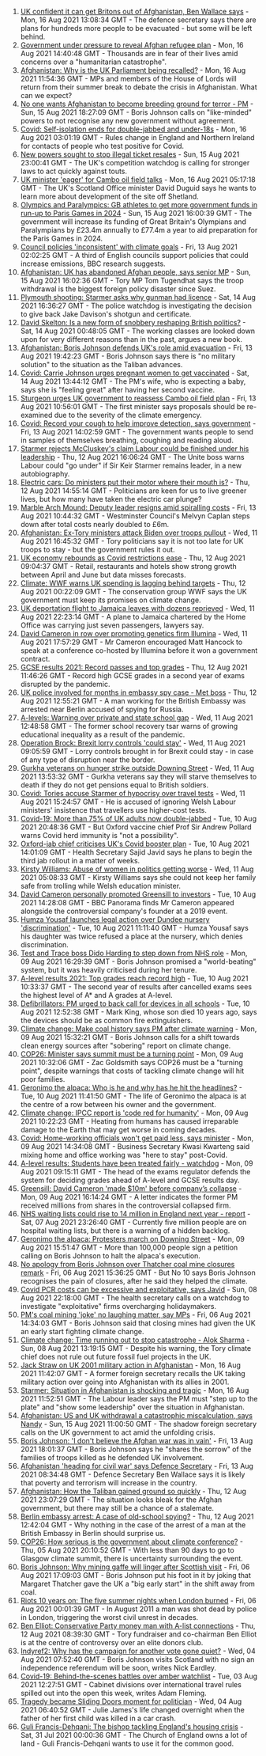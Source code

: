 1. [UK confident it can get Britons out of Afghanistan, Ben Wallace says](https://www.bbc.co.uk/news/uk-58228190) - Mon, 16 Aug 2021 13:08:34 GMT - The defence secretary says there are plans for hundreds more people to be evacuated - but some will be left behind.
2. [Government under pressure to reveal Afghan refugee plan](https://www.bbc.co.uk/news/uk-politics-58229112) - Mon, 16 Aug 2021 14:40:48 GMT - Thousands are in fear of their lives amid concerns over a "humanitarian catastrophe".
3. [Afghanistan: Why is the UK Parliament being recalled?](https://www.bbc.co.uk/news/uk-politics-58228715) - Mon, 16 Aug 2021 11:54:36 GMT - MPs and members of the House of Lords will return from their summer break to debate the crisis in Afghanistan. What can we expect?
4. [No one wants Afghanistan to become breeding ground for terror - PM](https://www.bbc.co.uk/news/uk-58224383) - Sun, 15 Aug 2021 18:27:09 GMT - Boris Johnson calls on "like-minded" powers to not recognise any new government without agreement.
5. [Covid: Self-isolation ends for double-jabbed and under-18s](https://www.bbc.co.uk/news/uk-58226678) - Mon, 16 Aug 2021 03:01:19 GMT - Rules change in England and Northern Ireland for contacts of people who test positive for Covid.
6. [New powers sought to stop illegal ticket resales](https://www.bbc.co.uk/news/business-58225568) - Sun, 15 Aug 2021 23:00:41 GMT - The UK's competition watchdog is calling for stronger laws to act quickly against touts.
7. [UK minister 'eager' for Cambo oil field talks](https://www.bbc.co.uk/news/uk-scotland-scotland-politics-58221743) - Mon, 16 Aug 2021 05:17:18 GMT - The UK's Scotland Office minister David Duguid says he wants to learn more about development of the site off Shetland.
8. [Olympics and Paralympics: GB athletes to get more government funds in run-up to Paris Games in 2024](https://www.bbc.co.uk/sport/58222726) - Sun, 15 Aug 2021 16:00:39 GMT - The government will increase its funding of Great Britain's Olympians and Paralympians by £23.4m annually to £77.4m a year to aid preparation for the Paris Games in 2024.
9. [Council policies 'inconsistent' with climate goals](https://www.bbc.co.uk/news/science-environment-58102578) - Fri, 13 Aug 2021 02:02:25 GMT - A third of English councils support policies that could increase emissions, BBC research suggests.
10. [Afghanistan: UK has abandoned Afghan people, says senior MP](https://www.bbc.co.uk/news/uk-58220730) - Sun, 15 Aug 2021 16:02:36 GMT - Tory MP Tom Tugendhat says the troop withdrawal is the biggest foreign policy disaster since Suez.
11. [Plymouth shooting: Starmer asks why gunman had licence](https://www.bbc.co.uk/news/uk-england-devon-58209726) - Sat, 14 Aug 2021 16:36:27 GMT - The police watchdog is investigating the decision to give back Jake Davison's shotgun and certificate.
12. [David Skelton: Is a new form of snobbery reshaping British politics?](https://www.bbc.co.uk/news/uk-politics-58186519) - Sat, 14 Aug 2021 00:48:05 GMT - The working classes are looked down upon for very different reasons than in the past, argues a new book.
13. [Afghanistan: Boris Johnson defends UK's role amid evacuation](https://www.bbc.co.uk/news/uk-58204857) - Fri, 13 Aug 2021 19:42:23 GMT - Boris Johnson says there is "no military solution" to the situation as the Taliban advances.
14. [Covid: Carrie Johnson urges pregnant women to get vaccinated](https://www.bbc.co.uk/news/uk-58215440) - Sat, 14 Aug 2021 13:44:12 GMT - The PM's wife, who is expecting a baby, says she is "feeling great" after having her second vaccine.
15. [Sturgeon urges UK government to reassess Cambo oil field plan](https://www.bbc.co.uk/news/uk-scotland-58186181) - Fri, 13 Aug 2021 10:56:01 GMT - The first minister says proposals should be re-examined due to the severity of the climate emergency.
16. [Covid: Record your cough to help improve detection, says government](https://www.bbc.co.uk/news/uk-politics-58199049) - Fri, 13 Aug 2021 14:02:59 GMT - The government wants people to send in samples of themselves breathing, coughing and reading aloud.
17. [Starmer rejects McCluskey's claim Labour could be finished under his leadership](https://www.bbc.co.uk/news/uk-politics-58188208) - Thu, 12 Aug 2021 16:06:24 GMT - The Unite boss warns Labour could "go under" if Sir Keir Starmer remains leader, in a new autobiography.
18. [Electric cars: Do ministers put their motor where their mouth is?](https://www.bbc.co.uk/news/uk-politics-58170665) - Thu, 12 Aug 2021 14:55:14 GMT - Politicians are keen for us to live greener lives, but how many have taken the electric car plunge?
19. [Marble Arch Mound: Deputy leader resigns amid spiralling costs](https://www.bbc.co.uk/news/uk-england-london-58197626) - Fri, 13 Aug 2021 10:44:32 GMT - Westminster Council's Melvyn Caplan steps down after total costs nearly doubled to £6m.
20. [Afghanistan: Ex-Tory ministers attack Biden over troops pullout](https://www.bbc.co.uk/news/uk-politics-58177193) - Wed, 11 Aug 2021 16:45:32 GMT - Tory politicians say it is not too late for UK troops to stay - but the government rules it out.
21. [UK economy rebounds as Covid restrictions ease](https://www.bbc.co.uk/news/uk-58183519) - Thu, 12 Aug 2021 09:04:37 GMT - Retail, restaurants and hotels show strong growth between April and June but data misses forecasts.
22. [Climate: WWF warns UK spending is lagging behind targets](https://www.bbc.co.uk/news/uk-politics-58170865) - Thu, 12 Aug 2021 00:22:09 GMT - The conservation group WWF says the UK government must keep its promises on climate change.
23. [UK deportation flight to Jamaica leaves with dozens reprieved](https://www.bbc.co.uk/news/uk-58177487) - Wed, 11 Aug 2021 22:23:14 GMT - A plane to Jamaica chartered by the Home Office was carrying just seven passengers, lawyers say.
24. [David Cameron in row over promoting genetics firm Illumina](https://www.bbc.co.uk/news/business-58146567) - Wed, 11 Aug 2021 17:57:29 GMT - Mr Cameron encouraged Matt Hancock to speak at a conference co-hosted by Illumina before it won a government contract.
25. [GCSE results 2021: Record passes and top grades](https://www.bbc.co.uk/news/education-58174253) - Thu, 12 Aug 2021 11:46:26 GMT - Record high GCSE grades in a second year of exams disrupted by the pandemic.
26. [UK police involved for months in embassy spy case - Met boss](https://www.bbc.co.uk/news/uk-58185952) - Thu, 12 Aug 2021 12:55:21 GMT - A man working for the British Embassy was arrested near Berlin accused of spying for Russia.
27. [A-levels: Warning over private and state school gap](https://www.bbc.co.uk/news/education-58172292) - Wed, 11 Aug 2021 12:48:58 GMT - The former school recovery tsar warns of growing educational inequality as a result of the pandemic.
28. [Operation Brock: Brexit lorry controls 'could stay'](https://www.bbc.co.uk/news/uk-england-kent-58170463) - Wed, 11 Aug 2021 09:05:59 GMT - Lorry controls brought in for Brexit could stay - in case of any type of disruption near the border.
29. [Gurkha veterans on hunger strike outside Downing Street](https://www.bbc.co.uk/news/uk-58159773) - Wed, 11 Aug 2021 13:53:32 GMT - Gurkha veterans say they will starve themselves to death if they do not get pensions equal to British soldiers.
30. [Covid: Tories accuse Starmer of hypocrisy over travel tests](https://www.bbc.co.uk/news/uk-wales-politics-58116335) - Wed, 11 Aug 2021 15:24:57 GMT - He is accused of ignoring Welsh Labour ministers' insistence that travellers use higher-cost tests.
31. [Covid-19: More than 75% of UK adults now double-jabbed](https://www.bbc.co.uk/news/uk-58162318) - Tue, 10 Aug 2021 20:48:36 GMT - But Oxford vaccine chief Prof Sir Andrew Pollard warns Covid herd immunity is "not a possibility".
32. [Oxford-jab chief criticises UK's Covid booster plan](https://www.bbc.co.uk/news/health-58159573) - Tue, 10 Aug 2021 14:01:09 GMT - Health Secretary Sajid Javid says he plans to begin the third jab rollout in a matter of weeks.
33. [Kirsty Williams: Abuse of women in politics getting worse](https://www.bbc.co.uk/news/uk-wales-politics-58145445) - Wed, 11 Aug 2021 05:08:33 GMT - Kirsty Williams says she could not keep her family safe from trolling while Welsh education minister.
34. [David Cameron personally promoted Greensill to investors](https://www.bbc.co.uk/news/business-58160208) - Tue, 10 Aug 2021 14:28:08 GMT - BBC Panorama finds Mr Cameron appeared alongside the controversial company's founder at a 2019 event.
35. [Humza Yousaf launches legal action over Dundee nursery 'discrimination'](https://www.bbc.co.uk/news/uk-scotland-tayside-central-58147135) - Tue, 10 Aug 2021 11:11:40 GMT - Humza Yousaf says his daughter was twice refused a place at the nursery, which denies discrimination.
36. [Test and Trace boss Dido Harding to step down from NHS role](https://www.bbc.co.uk/news/health-58151615) - Mon, 09 Aug 2021 16:29:39 GMT - Boris Johnson promised a "world-beating" system, but it was heavily criticised during her tenure.
37. [A-level results 2021: Top grades reach record high](https://www.bbc.co.uk/news/education-58086908) - Tue, 10 Aug 2021 10:33:37 GMT - The second year of results after cancelled exams sees the highest level of A* and A grades at A-level.
38. [Defibrillators: PM urged to back call for devices in all schools](https://www.bbc.co.uk/news/uk-england-merseyside-58150414) - Tue, 10 Aug 2021 12:52:38 GMT - Mark King, whose son died 10 years ago, says the devices should be as common fire extinguishers.
39. [Climate change: Make coal history says PM after climate warning](https://www.bbc.co.uk/news/uk-58144779) - Mon, 09 Aug 2021 15:32:21 GMT - Boris Johnson calls for a shift towards clean energy sources after "sobering" report on climate change.
40. [COP26: Minister says summit must be a turning point](https://www.bbc.co.uk/news/uk-politics-58144227) - Mon, 09 Aug 2021 10:32:06 GMT - Zac Goldsmith says COP26 must be a "turning point", despite warnings that costs of tackling climate change will hit poor families.
41. [Geronimo the alpaca: Who is he and why has he hit the headlines?](https://www.bbc.co.uk/news/uk-england-gloucestershire-58158054) - Tue, 10 Aug 2021 11:41:50 GMT - The life of Geronimo the alpaca is at the centre of a row between his owner and the government.
42. [Climate change: IPCC report is 'code red for humanity'](https://www.bbc.co.uk/news/science-environment-58130705) - Mon, 09 Aug 2021 10:22:23 GMT - Heating from humans has caused irreparable damage to the Earth that may get worse in coming decades.
43. [Covid: Home-working officials won't get paid less, says minister](https://www.bbc.co.uk/news/uk-politics-58144187) - Mon, 09 Aug 2021 14:34:08 GMT - Business Secretary Kwasi Kwarteng said mixing home and office working was "here to stay" post-Covid.
44. [A-level results: Students have been treated fairly - watchdog](https://www.bbc.co.uk/news/education-58141518) - Mon, 09 Aug 2021 09:15:11 GMT - The head of the exams regulator defends the system for deciding grades ahead of A-level and GCSE results day.
45. [Greensill: David Cameron 'made $10m' before company’s collapse](https://www.bbc.co.uk/news/uk-58149765) - Mon, 09 Aug 2021 16:14:24 GMT - A letter indicates the former PM received millions from shares in the controversial collapsed firm.
46. [NHS waiting lists could rise to 14 million in England next year - report](https://www.bbc.co.uk/news/health-58132538) - Sat, 07 Aug 2021 23:26:40 GMT - Currently five million people are on hospital waiting lists, but there is a warning of a hidden backlog.
47. [Geronimo the alpaca: Protesters march on Downing Street](https://www.bbc.co.uk/news/uk-england-bristol-58143100) - Mon, 09 Aug 2021 15:51:47 GMT - More than 100,000 people sign a petition calling on Boris Johnson to halt the alpaca's execution.
48. [No apology from Boris Johnson over Thatcher coal mine closures remark](https://www.bbc.co.uk/news/uk-politics-58117044) - Fri, 06 Aug 2021 15:36:25 GMT - But No 10 says Boris Johnson recognises the pain of closures, after he said they helped the climate.
49. [Covid PCR costs can be excessive and exploitative, says Javid](https://www.bbc.co.uk/news/business-58137461) - Sun, 08 Aug 2021 22:18:00 GMT - The health secretary calls on a watchdog to investigate "exploitative" firms overcharging holidaymakers.
50. [PM's coal mining 'joke' no laughing matter, say MPs](https://www.bbc.co.uk/news/uk-england-58116722) - Fri, 06 Aug 2021 14:34:03 GMT - Boris Johnson said that closing mines had given the UK an early start fighting climate change.
51. [Climate change: Time running out to stop catastrophe - Alok Sharma](https://www.bbc.co.uk/news/uk-58132939) - Sun, 08 Aug 2021 13:19:15 GMT - Despite his warning, the Tory climate chief does not rule out future fossil fuel projects in the UK.
52. [Jack Straw on UK 2001 military action in Afghanistan](https://www.bbc.co.uk/news/uk-politics-58232686) - Mon, 16 Aug 2021 11:42:07 GMT - A former foreign secretary recalls the UK taking military action over going into Afghanistan with its allies in 2001.
53. [Starmer: Situation in Afghanistan is shocking and tragic](https://www.bbc.co.uk/news/uk-politics-58232688) - Mon, 16 Aug 2021 11:52:51 GMT - The Labour leader says the PM must "step up to the plate" and "show some leadership" over the situation in Afghanistan.
54. [Afghanistan: US and UK withdrawal a catastrophic miscalculation, says Nandy](https://www.bbc.co.uk/news/uk-58220904) - Sun, 15 Aug 2021 11:00:50 GMT - The shadow foreign secretary calls on the UK government to act amid the unfolding crisis.
55. [Boris Johnson: 'I don't believe the Afghan war was in vain'](https://www.bbc.co.uk/news/uk-58207987) - Fri, 13 Aug 2021 18:01:37 GMT - Boris Johnson says he "shares the sorrow" of the families of troops killed as he defended UK involvement.
56. [Afghanistan 'heading for civil war' says Defence Secretary](https://www.bbc.co.uk/news/uk-58198080) - Fri, 13 Aug 2021 08:34:48 GMT - Defence Secretary Ben Wallace says it is likely that poverty and terrorism will increase in the country.
57. [Afghanistan: How the Taliban gained ground so quickly](https://www.bbc.co.uk/news/world-asia-58187410) - Thu, 12 Aug 2021 23:07:29 GMT - The situation looks bleak for the Afghan government, but there may still be a chance of a stalemate.
58. [Berlin embassy arrest: A case of old-school spying?](https://www.bbc.co.uk/news/uk-58185957) - Thu, 12 Aug 2021 12:42:04 GMT - Why nothing in the case of the arrest of a man at the British Embassy in Berlin should surprise us.
59. [COP26: How serious is the government about climate conference?](https://www.bbc.co.uk/news/uk-politics-58107010) - Thu, 05 Aug 2021 20:10:52 GMT - With less than 90 days to go to Glasgow climate summit, there is uncertainty surrounding the event.
60. [Boris Johnson: Why mining gaffe will linger after Scottish visit](https://www.bbc.co.uk/news/uk-scotland-58117514) - Fri, 06 Aug 2021 17:09:03 GMT - Boris Johnson put his foot in it by joking that Margaret Thatcher gave the UK a "big early start" in the shift away from coal.
61. [Riots 10 years on: The five summer nights when London burned](https://www.bbc.co.uk/news/uk-england-london-58058031) - Fri, 06 Aug 2021 00:01:39 GMT - In August 2011 a man was shot dead by police in London, triggering the worst civil unrest in decades.
62. [Ben Elliot: Conservative Party money man with A-list connections](https://www.bbc.co.uk/news/uk-politics-58100884) - Thu, 12 Aug 2021 08:39:30 GMT - Tory fundraiser and co-chairman Ben Elliot is at the centre of controversy over an elite donors club.
63. [Indyref2: Why has the campaign for another vote gone quiet?](https://www.bbc.co.uk/news/uk-politics-58079551) - Wed, 04 Aug 2021 07:52:40 GMT - Boris Johnson visits Scotland with no sign an independence referendum will be soon, writes Nick Eardley.
64. [Covid-19: Behind-the-scenes battles over amber watchlist](https://www.bbc.co.uk/news/uk-politics-58072985) - Tue, 03 Aug 2021 12:27:51 GMT - Cabinet divisions over international travel rules spilled out into the open this week, writes Adam Fleming.
65. [Tragedy became Sliding Doors moment for politician](https://www.bbc.co.uk/news/uk-wales-politics-58058218) - Wed, 04 Aug 2021 06:40:52 GMT - Julie James's life changed overnight when the father of her first child was killed in a car crash.
66. [Guli Francis-Dehqani: The bishop tackling England's housing crisis](https://www.bbc.co.uk/news/uk-politics-57985577) - Sat, 31 Jul 2021 00:00:36 GMT - The Church of England owns a lot of land - Guli Francis-Dehqani wants to use it for the common good.
